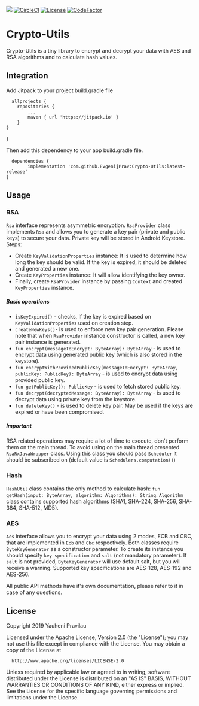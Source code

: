 [![](https://jitpack.io/v/EvgenijPrav/Crypto-Utils.svg)](https://jitpack.io/#EvgenijPrav/Crypto-Utils) [![CircleCI](https://circleci.com/gh/EvgenijPrav/Crypto-Utils.svg?style=svg)](https://circleci.com/gh/EvgenijPrav/Crypto-Utils) [![License](https://img.shields.io/badge/License-Apache%202.0-blue.svg)](https://opensource.org/licenses/Apache-2.0) [![CodeFactor](https://www.codefactor.io/repository/github/evgenijprav/crypto-utils/badge)](https://www.codefactor.io/repository/github/evgenijprav/crypto-utils)
# Crypto-Utils
Crypto-Utils is a tiny library to encrypt and decrypt your data with AES and RSA algorithms and to calculate hash values.

## Integration

Add Jitpack to your project build.gradle file
      
      allprojects {
		repositories {
			...
			maven { url 'https://jitpack.io' }
		}
	}
}

Then add this dependency to your app build.gradle file.

      dependencies {
	        implementation 'com.github.EvgenijPrav:Crypto-Utils:latest-release'
	}
  
## Usage

### RSA
`Rsa` interface represents asymmetric encryption. 
`RsaProvider` class implements `Rsa` and allows you to generate a key pair (private and public keys) to secure your data. Private key will be stored in Android Keystore.
Steps:
* Create `KeyValidationProperties` instance:
It is used to determine how long the key should be valid. If the key is expired, it should be deleted and generated a new one.
* Create `KeyProperties` instance:
It will allow identifying the key owner.
* Finally, create `RsaProvider` instance by passing `Context` and created `KeyProperties` instance.

##### Basic operations
* `isKeyExpired()` - checks, if the key is expired based on `KeyValidationProperties` used on creation step.
* `createNewKeys()`- is used to enforce new key pair generation. Please note that when `RsaProvider` instance constructor is called, a new key pair instance is generated.
* `fun encrypt(messageToEncrypt: ByteArray): ByteArray` - is used to encrypt data using generated public key (which is also stored in the keystore).
* `fun encryptWithProvidedPublicKey(messageToEncrypt: ByteArray, publicKey: PublicKey): ByteArray` - is used to encrypt data using provided public key.
* `fun getPublicKey(): PublicKey` - is used to fetch stored public key.
* `fun decrypt(decryptedMessage: ByteArray): ByteArray` - is used to decrypt data using private key from the keystore.
* `fun deleteKey()` - is used to delete key pair. May be used if the keys are expired or have been compromised.
##### Important
RSA related operations may require a lot of time to execute, don't perform them on the main thread. To avoid using on the main thread presented `RsaRxJavaWrapper` class. Using this class you should pass `Scheduler` it should be subscribed on (default value is `Schedulers.computation()`)

### Hash
`HashUtil` class contains the only method to calculate hash: `fun getHash(input: ByteArray, algorithm: Algorithms): String`.
`Algorithm` class contains supported hash algorithms (SHA1, SHA-224, SHA-256, SHA-384, SHA-512, MD5).

### AES
`Aes` interface allows you to encrypt your data using 2 modes, ECB and CBC, that are implemented in `Ecb` and `Cbc` respectively.
Both classes require `ByteKeyGenerator` as a constructor parameter. To create its instance you should specify `key specification` and `salt` (not mandatory parameter).
If `salt` is not provided, `ByteKeyGenerator` will use default salt, but you will receive a warning.
Supported key specifications are AES-128, AES-192 and AES-256.

All public API methods have it's own documentation, please refer to it in case of any questions.

## License

Copyright 2019 Yauheni Pravilau

   Licensed under the Apache License, Version 2.0 (the "License");
   you may not use this file except in compliance with the License.
   You may obtain a copy of the License at
         
      http://www.apache.org/licenses/LICENSE-2.0

   Unless required by applicable law or agreed to in writing, software
   distributed under the License is distributed on an "AS IS" BASIS,
   WITHOUT WARRANTIES OR CONDITIONS OF ANY KIND, either express or implied.
   See the License for the specific language governing permissions and
   limitations under the License.
